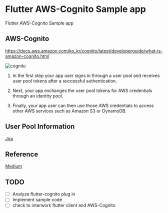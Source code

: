 # Flutter AWS-Cognito Sample app

Flutter AWS-Cognito Sample app

## AWS-Cognito

https://docs.aws.amazon.com/ko_kr/cognito/latest/developerguide/what-is-amazon-cognito.html

![cognito](https://docs.aws.amazon.com/ko_kr/cognito/latest/developerguide/images/scenario-cup-cib2.png)

1. In the first step your app user signs in through a user pool and receives user pool tokens after a successful authentication.

2. Next, your app exchanges the user pool tokens for AWS credentials through an identity pool.

3. Finally, your app user can then use those AWS credentials to access other AWS services such as Amazon S3 or DynamoDB.


## User Pool Information

[Jira](https://coazikyeong.atlassian.net/jira/software/projects/CAT/boards/1?selectedIssue=CAT-1)

## Reference

[Medium](https://medium.com/@wesselsbernd/flutter-and-aws-as-of-march-2019-1ad7f40fa9e4)

## TODO

- [ ] Analyze flutter-cognito plug in
- [ ] Implement sample code
- [ ] check to interwork flutter client and AWS-Cognito